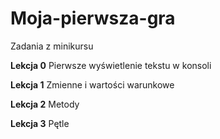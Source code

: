 # Moja-pierwsza-gra
Zadania z minikursu

**Lekcja 0**
Pierwsze wyświetlenie tekstu w konsoli

**Lekcja 1**
Zmienne i wartości warunkowe

**Lekcja 2**
Metody

**Lekcja 3**
Pętle
